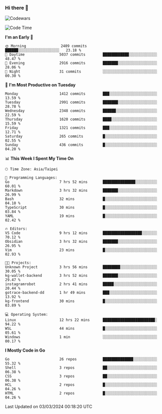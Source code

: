 ### Hi there 👋

![Codewars](https://www.codewars.com/users/omegaatt36/badges/small)

<!--START_SECTION:waka-->
![Code Time](http://img.shields.io/badge/Code%20Time-2%2C205%20hrs%2024%20mins-blue)

**I'm an Early 🐤** 

```text
🌞 Morning                2409 commits        ██████░░░░░░░░░░░░░░░░░░░   23.18 % 
🌆 Daytime                5037 commits        ████████████░░░░░░░░░░░░░   48.47 % 
🌃 Evening                2916 commits        ███████░░░░░░░░░░░░░░░░░░   28.06 % 
🌙 Night                  31 commits          ░░░░░░░░░░░░░░░░░░░░░░░░░   00.30 % 
```
📅 **I'm Most Productive on Tuesday** 

```text
Monday                   1412 commits        ███░░░░░░░░░░░░░░░░░░░░░░   13.59 % 
Tuesday                  2991 commits        ███████░░░░░░░░░░░░░░░░░░   28.78 % 
Wednesday                2348 commits        ██████░░░░░░░░░░░░░░░░░░░   22.59 % 
Thursday                 1620 commits        ████░░░░░░░░░░░░░░░░░░░░░   15.59 % 
Friday                   1321 commits        ███░░░░░░░░░░░░░░░░░░░░░░   12.71 % 
Saturday                 265 commits         █░░░░░░░░░░░░░░░░░░░░░░░░   02.55 % 
Sunday                   436 commits         █░░░░░░░░░░░░░░░░░░░░░░░░   04.20 % 
```


📊 **This Week I Spent My Time On** 

```text
🕑︎ Time Zone: Asia/Taipei

💬 Programming Languages: 
Go                       7 hrs 52 mins       ███████████████░░░░░░░░░░   60.01 % 
Markdown                 3 hrs 32 mins       ███████░░░░░░░░░░░░░░░░░░   26.99 % 
Bash                     32 mins             █░░░░░░░░░░░░░░░░░░░░░░░░   04.10 % 
TypeScript               30 mins             █░░░░░░░░░░░░░░░░░░░░░░░░   03.84 % 
YAML                     19 mins             █░░░░░░░░░░░░░░░░░░░░░░░░   02.42 % 

🔥 Editors: 
VS Code                  9 hrs 12 mins       ██████████████████░░░░░░░   70.12 % 
Obsidian                 3 hrs 32 mins       ███████░░░░░░░░░░░░░░░░░░   26.95 % 
Vim                      23 mins             █░░░░░░░░░░░░░░░░░░░░░░░░   02.93 % 

🐱‍💻 Projects: 
Unknown Project          3 hrs 56 mins       ████████░░░░░░░░░░░░░░░░░   30.05 % 
kg-wallet-backend        3 hrs 52 mins       ███████░░░░░░░░░░░░░░░░░░   29.47 % 
instagramrobot           2 hrs 41 mins       █████░░░░░░░░░░░░░░░░░░░░   20.44 % 
gotrace-backend-dd       1 hr 49 mins        ███░░░░░░░░░░░░░░░░░░░░░░   13.92 % 
kg-frontend              30 mins             █░░░░░░░░░░░░░░░░░░░░░░░░   03.89 % 

💻 Operating System: 
Linux                    12 hrs 22 mins      ████████████████████████░   94.22 % 
WSL                      44 mins             █░░░░░░░░░░░░░░░░░░░░░░░░   05.61 % 
Windows                  1 min               ░░░░░░░░░░░░░░░░░░░░░░░░░   00.17 % 
```

**I Mostly Code in Go** 

```text
Go                       26 repos            ██████████████░░░░░░░░░░░   55.32 % 
Shell                    3 repos             ██░░░░░░░░░░░░░░░░░░░░░░░   06.38 % 
CSS                      3 repos             ██░░░░░░░░░░░░░░░░░░░░░░░   06.38 % 
HCL                      2 repos             █░░░░░░░░░░░░░░░░░░░░░░░░   04.26 % 
HTML                     2 repos             █░░░░░░░░░░░░░░░░░░░░░░░░   04.26 % 
```




 Last Updated on 03/03/2024 00:18:20 UTC
<!--END_SECTION:waka-->

<!--
**omegaatt36/omegaatt36** is a ✨ _special_ ✨ repository because its `README.md` (this file) appears on your GitHub profile.

Here are some ideas to get you started:

- 🔭 I’m currently working on ...
- 🌱 I’m currently learning ...
- 👯 I’m looking to collaborate on ...
- 🤔 I’m looking for help with ...
- 💬 Ask me about ...
- 📫 How to reach me: ...
- 😄 Pronouns: ...
- ⚡ Fun fact: ...
-->
